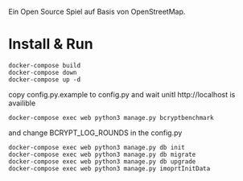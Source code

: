 
Ein Open Source Spiel auf Basis von OpenStreetMap.

# Install & Run
```
docker-compose build
docker-compose down
docker-compose up -d
```
copy config.py.example to config.py and wait unitl http://localhost is availible
```
docker-compose exec web python3 manage.py bcryptbenchmark
```
and change BCRYPT_LOG_ROUNDS in the config.py
```
docker-compose exec web python3 manage.py db init
docker-compose exec web python3 manage.py db migrate
docker-compose exec web python3 manage.py db upgrade
docker-compose exec web python3 manage.py imoprtInitData
```

